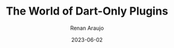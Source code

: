 ---
slug: "/talks/flutter-connection/june-2023/renan-araujo-the-world-of-dart-only-plugins"
date: 2023-06-02
title: "The World of Dart-Only Plugins"
author: "Renan Araujo"
video: C1AgQMLXPDE
thumbnail: thumbnails/C1AgQMLXPDE.jpg
slides: 
tags: []
year: 2023
conference: flutter-connection
edition: june-2023
allow_ads: false
---